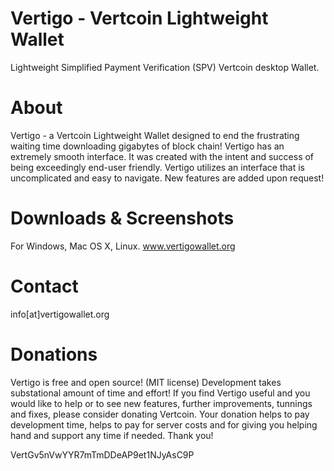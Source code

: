 Vertigo - Vertcoin Lightweight Wallet
=================

Lightweight Simplified Payment Verification (SPV) Vertcoin desktop Wallet.

About
=====
Vertigo - a Vertcoin Lightweight Wallet designed to end the frustrating waiting time downloading gigabytes of block chain!
Vertigo has an extremely smooth interface. It was created with the intent and success of being exceedingly end-user friendly.
Vertigo utilizes an interface that is uncomplicated and easy to navigate.
New features are added upon request!

Downloads & Screenshots
=======================
For Windows, Mac OS X, Linux. www.vertigowallet.org

Contact
=======

info[at]vertigowallet.org


Donations
=========

Vertigo is free and open source! (MIT license)
Development takes substational amount of time and effort!
If you find Vertigo useful and you would like to help or to see new features,
further improvements, tunnings and fixes, please consider donating Vertcoin. 
Your donation helps to pay development time, 
helps to pay for server costs and 
for giving you helping hand and support any time if needed.
Thank you!

VertGv5nVwYYR7mTmDDeAP9et1NJyAsC9P
